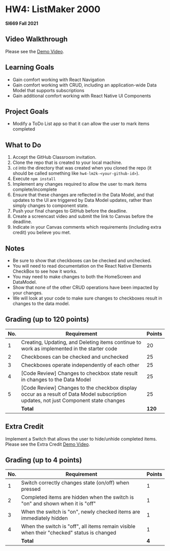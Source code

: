 # HW4: ListMaker 2000

**SI669 Fall 2021**

## Video Walkthrough
Please see the [Demo Video](https://www.loom.com/share/9f57008c539444b49a6c972e2775ddc0). 

## Learning Goals
* Gain comfort working with React Navigation
* Gain comfort working with CRUD, including an application-wide Data Model that supports subscriptions
* Gain additional comfort working with React Native UI Components

## Project Goals
* Modify a ToDo List app so that it can allow the user to mark items completed

## What to Do
1. Accept the GitHub Classroom invitation.
2. Clone the repo that is created to your local machine.
3. `cd` into the directory that was created when you cloned the repo (it should be called something like `hw4-lm2k-<your-github-id>`).
4. Execute `npm install`
5. Implement any changes required to allow the user to mark items complete/incomplete
6. Ensure that these changes are reflected in the Data Model, and that updates to the UI are triggered by Data Model updates, rather than simply changes to component state.
6. Push your final changes to GitHub before the deadline.
7. Create a screencast video and submit the link to Canvas before the deadline.
8. Indicate in your Canvas comments which requirements (including extra credit) you believe you met.

## Notes
* Be sure to show that checkboxes can be checked and unchecked.
* You will need to read documentation on the React Native Elements CheckBox to see how it works.
* You may need to make changes to both the HomeScreen and DataModel.
* Show that none of the other CRUD operations have been impacted by your changes.
* We will look at your code to make sure changes to checkboxes result in changes to the data model.

## Grading (up to 120 points)
| No. | Requirement  | Points |
| --- | ------------- | ------------- |
| 1 | Creating, Updating, and Deleting items continue to work as implemented in the starter code | 20  |
| 2 | Checkboxes can be checked and unchecked | 25 |
| 3 | Checkboxes operate independently of each other | 25 |
| 4 | [Code Review] Changes to checkbox state result in changes to the Data Model| 25 |
| 5 | [Code Review] Changes to the checkbox display occur as a result of Data Model subscription updates, not just Component state changes | 25 |
|   | **Total** | **120**

## Extra Credit

Implement a Switch that allows the user to hide/unhide completed items. Please see the Extra Credit [Demo Video](https://www.loom.com/share/ced1df9c86284c6aacc879d80f6667b1). 

## Grading (up to 4 points)
| No. | Requirement  | Points |
| --- | ------------- | ------------- |
| 1 | Switch correctly changes state (on/off) when pressed | 1 |
| 2 | Completed items are hidden when the switch is "on" and shown when it is "off" | 1 |
| 3 | When the switch is "on", newly checked items are immediately hidden | 1 |
| 4 | When the switch is "off", all items remain visible when their "checked" status is changed | 1 |
|   | **Total** | **4**
